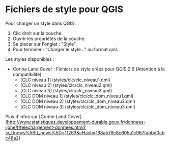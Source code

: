 Fichiers de style pour QGIS
=====

Pour charger un style dans QGIS :

1. Clic droit sur la couche.
2. Ouvrir les propriétés de la couche.
3. Se placer sur l'onglet : "Style".
4. Pour terminer : "Charger le style..." au format qml.  

Les styles disponibles :  
- Corine Land Cover :
    Fichiers de style créés pour QGIS 2.6 (Attention à la compatibilité)  
    - [CLC niveau 1] (styles/clc/clc_niveau1.qml)
    - [CLC niveau 2] (styles/clc/clc_niveau2.qml)
    - [CLC niveau 3] (styles/clc/clc_niveau3.qml)
    - [CLC DOM niveau 1] (styles/clc/clc_dom_niveau1.qml)
    - [CLC DOM niveau 2] (styles/clc/clc_dom_niveau2.qml)
    - [CLC DOM niveau 3] (styles/clc/clc_dom_niveau3.qml)

Plus d'infos sur [Corine Land Cover] (http://www.statistiques.developpement-durable.gouv.fr/donnees-ligne/t/telechargement-donnees.html?tx_ttnews%5Btt_news%5D=11263&cHash=198a579c8e605a1c967fabbd0cbc48a2)
